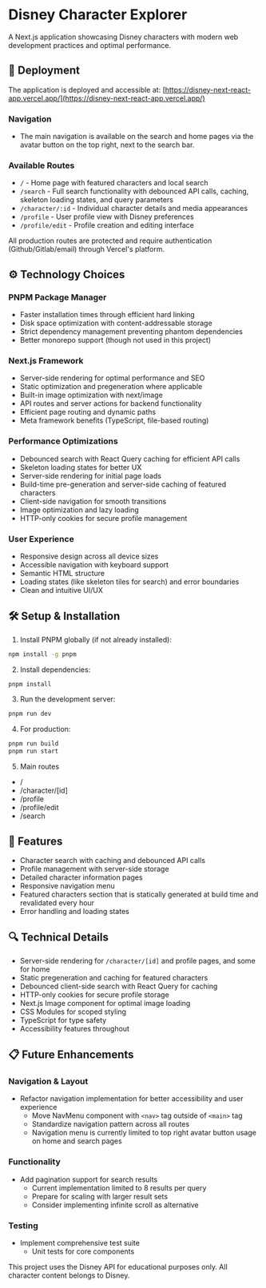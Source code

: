 # Disney Character Explorer

A Next.js application showcasing Disney characters with modern web development practices and optimal performance.

## 🚀 Deployment

The application is deployed and accessible at:
[https://disney-next-react-app.vercel.app/](https://disney-next-react-app.vercel.app/)

### Navigation

- The main navigation is available on the search and home pages via the avatar button on the top right, next to the search bar.

### Available Routes

- `/` - Home page with featured characters and local search
- `/search` - Full search functionality with debounced API calls, caching, skeleton loading states, and query parameters
- `/character/:id` - Individual character details and media appearances
- `/profile` - User profile view with Disney preferences
- `/profile/edit` - Profile creation and editing interface

All production routes are protected and require authentication (Github/Gitlab/email) through Vercel's platform.

## ⚙️ Technology Choices

### PNPM Package Manager

- Faster installation times through efficient hard linking
- Disk space optimization with content-addressable storage
- Strict dependency management preventing phantom dependencies
- Better monorepo support (though not used in this project)

### Next.js Framework

- Server-side rendering for optimal performance and SEO
- Static optimization and pregeneration where applicable
- Built-in image optimization with next/image
- API routes and server actions for backend functionality
- Efficient page routing and dynamic paths
- Meta framework benefits (TypeScript, file-based routing)

### Performance Optimizations

- Debounced search with React Query caching for efficient API calls
- Skeleton loading states for better UX
- Server-side rendering for initial page loads
- Build-time pre-generation and server-side caching of featured characters
- Client-side navigation for smooth transitions
- Image optimization and lazy loading
- HTTP-only cookies for secure profile management

### User Experience

- Responsive design across all device sizes
- Accessible navigation with keyboard support
- Semantic HTML structure
- Loading states (like skeleton tiles for search) and error boundaries
- Clean and intuitive UI/UX

## 🛠 Setup & Installation

1. Install PNPM globally (if not already installed):

```bash
npm install -g pnpm
```

2. Install dependencies:

```bash
pnpm install
```

3. Run the development server:

```bash
pnpm run dev
```

4. For production:

```bash
pnpm run build
pnpm run start
```

5. Main routes

- /
- /character/[id]
- /profile
- /profile/edit
- /search

## 🌟 Features

- Character search with caching and debounced API calls
- Profile management with server-side storage
- Detailed character information pages
- Responsive navigation menu
- Featured characters section that is statically generated at build time and revalidated every hour
- Error handling and loading states

## 🔍 Technical Details

- Server-side rendering for `/character/[id]` and profile pages, and some for home
- Static pregeneration and caching for featured characters
- Debounced client-side search with React Query for caching
- HTTP-only cookies for secure profile storage
- Next.js Image component for optimal image loading
- CSS Modules for scoped styling
- TypeScript for type safety
- Accessibility features throughout

## 📋 Future Enhancements

### Navigation & Layout

- Refactor navigation implementation for better accessibility and user experience
  - Move NavMenu component with `<nav>` tag outside of `<main>` tag
  - Standardize navigation pattern across all routes
  - Navigation menu is currently limited to top right avatar button usage on home and search pages

### Functionality

- Add pagination support for search results
  - Current implementation limited to 8 results per query
  - Prepare for scaling with larger result sets
  - Consider implementing infinite scroll as alternative

### Testing

- Implement comprehensive test suite
  - Unit tests for core components

This project uses the Disney API for educational purposes only. All character content belongs to Disney.
